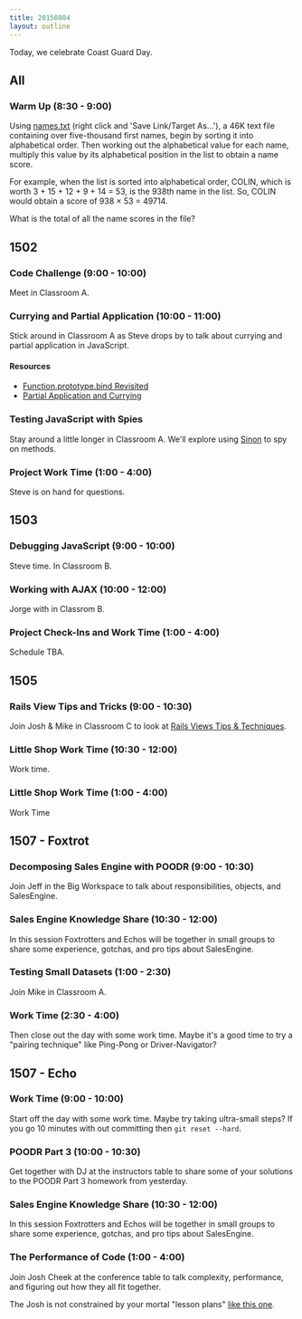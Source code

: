 ```yaml
---
title: 20150804
layout: outline
---
```


Today, we celebrate Coast Guard Day.

## All

### Warm Up (8:30 - 9:00)

Using [names.txt](https://projecteuler.net/project/resources/p022_names.txt) (right click and 'Save Link/Target As...'), a 46K text file containing over five-thousand first names, begin by sorting it into alphabetical order. Then working out the alphabetical value for each name, multiply this value by its alphabetical position in the list to obtain a name score.

For example, when the list is sorted into alphabetical order, COLIN, which is worth 3 + 15 + 12 + 9 + 14 = 53, is the 938th name in the list. So, COLIN would obtain a score of 938 × 53 = 49714.

What is the total of all the name scores in the file?

## 1502

### Code Challenge (9:00 - 10:00)

Meet in Classroom A.

### Currying and Partial Application (10:00 - 11:00)

Stick around in Classroom A as Steve drops by to talk about currying and partial application in JavaScript.

#### Resources

* [Function.prototype.bind Revisited](https://github.com/mdn/advanced-js-fundamentals-ck/blob/gh-pages/tutorials/02-functions/03-what-is-this.md#explicitly-setting-context-with-bind)
* [Partial Application and Currying](https://github.com/mdn/advanced-js-fundamentals-ck/blob/gh-pages/tutorials/02-functions/02-currying-and-partial-application.md)

### Testing JavaScript with Spies

Stay around a little longer in Classroom A. We'll explore using [Sinon](http://sinonjs.org) to spy on methods.

### Project Work Time (1:00 - 4:00)

Steve is on hand for questions.

## 1503

### Debugging JavaScript (9:00 - 10:00)

Steve time. In Classroom B.

### Working with AJAX (10:00 - 12:00)

Jorge with in Classrom B.

### Project Check-Ins and Work Time (1:00 - 4:00)

Schedule TBA.


## 1505

### Rails View Tips and Tricks (9:00 - 10:30)

Join Josh & Mike in Classroom C to look at [Rails Views Tips & Techniques](https://github.com/turingschool/lesson_plans/blob/master/ruby_02-web_applications_with_ruby/rails_views_tips_and_techniques.markdown).

### Little Shop Work Time (10:30 - 12:00)

Work time.

### Little Shop Work Time (1:00 - 4:00)

Work Time


## 1507 - Foxtrot

### Decomposing Sales Engine with POODR (9:00 - 10:30)

Join Jeff in the Big Workspace to talk about responsibilities, objects, and
SalesEngine.

### Sales Engine Knowledge Share (10:30 - 12:00)

In this session Foxtrotters and Echos will be together in small groups to share
some experience, gotchas, and pro tips about SalesEngine.

### Testing Small Datasets (1:00 - 2:30)

Join Mike in Classroom A.

### Work Time (2:30 - 4:00)

Then close out the day with some work time. Maybe it's a good time to try a
"pairing technique" like Ping-Pong or Driver-Navigator?

## 1507 - Echo

### Work Time (9:00 - 10:00)

Start off the day with some work time. Maybe try taking ultra-small steps? If you
go 10 minutes with out committing then `git reset --hard`.

### POODR Part 3 (10:00 - 10:30)

Get together with DJ at the instructors table to share some of your solutions
to the POODR Part 3 homework from yesterday.

### Sales Engine Knowledge Share (10:30 - 12:00)

In this session Foxtrotters and Echos will be together in small groups to share
some experience, gotchas, and pro tips about SalesEngine.

### The Performance of Code (1:00 - 4:00)

Join Josh Cheek at the conference table to talk complexity, performance, and
figuring out how they all fit together.

The Josh is not constrained by your mortal "lesson plans" [like this one](https://github.com/turingschool/lesson_plans/blob/master/ruby_01-object_oriented_programming_with_ruby/performance_of_code.markdown
).
